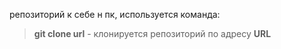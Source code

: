 репозиторий к себе н пк, используется команда:
>**git clone url** - клонируется репозиторий по адресу **URL**